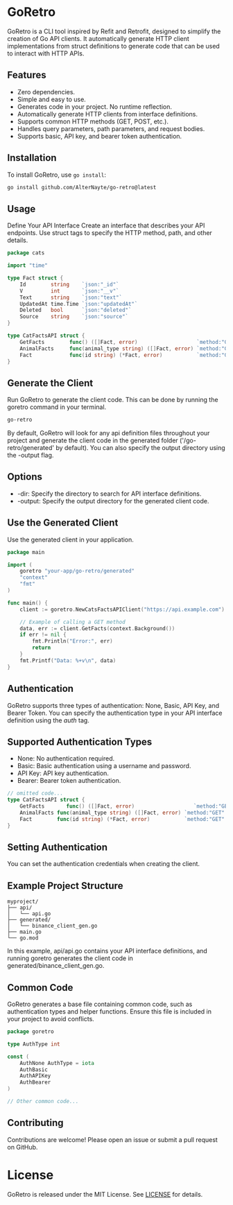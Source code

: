 # GoRetro

GoRetro is a CLI tool inspired by Refit and Retrofit, designed to simplify the creation of Go API clients. 
It automatically generate HTTP client implementations from struct definitions to generate code that can be used to
interact with HTTP APIs.

## Features
- Zero dependencies.
- Simple and easy to use.
- Generates code in your project. No runtime reflection.
- Automatically generate HTTP clients from interface definitions.
- Supports common HTTP methods (GET, POST, etc.).
- Handles query parameters, path parameters, and request bodies.
- Supports basic, API key, and bearer token authentication.


## Installation

To install GoRetro, use `go install`:

```sh
go install github.com/AlterNayte/go-retro@latest
```

## Usage
Define Your API Interface
Create an interface that describes your API endpoints. Use struct tags to specify the HTTP method, path, and other details.

```go
package cats

import "time"

type Fact struct {
    Id        string    `json:"_id"`
    V         int       `json:"__v"`
    Text      string    `json:"text"`
    UpdatedAt time.Time `json:"updatedAt"`
    Deleted   bool      `json:"deleted"`
    Source    string    `json:"source"`
}

type CatFactsAPI struct {
    GetFacts        func() ([]Fact, error)                   `method:"GET" path:"/facts"`
    AnimalFacts     func(animal_type string) ([]Fact, error) `method:"GET" path:"/facts" query:"animal_type"`
    Fact            func(id string) (*Fact, error)           `method:"GET" path:"/facts/{id}"`
}
```

## Generate the Client
Run GoRetro to generate the client code. This can be done by running the goretro command in your terminal.

```sh
go-retro
```
By default, GoRetro will look for any api definition files throughout your project and generate the client code in the 
generated folder ('/go-retro/generated' by default). You can also specify the output directory using the -output flag.


## Options
- -dir: Specify the directory to search for API interface definitions.
- -output: Specify the output directory for the generated client code.



## Use the Generated Client
Use the generated client in your application.

```go
package main

import (
    goretro "your-app/go-retro/generated"
    "context"
    "fmt"
)

func main() {
    client := goretro.NewCatsFactsAPIClient("https://api.example.com")

    // Example of calling a GET method
    data, err := client.GetFacts(context.Background())
    if err != nil {
        fmt.Println("Error:", err)
        return
    }
    fmt.Printf("Data: %+v\n", data)
}
```

## Authentication
GoRetro supports three types of authentication: None, Basic, API Key, and Bearer Token. You can specify the 
authentication type in your API interface definition using the *auth* tag.

## Supported Authentication Types
- None: No authentication required.
- Basic: Basic authentication using a username and password.
- API Key: API key authentication.
- Bearer: Bearer token authentication.


```go
// omitted code...
type CatFactsAPI struct {
	GetFacts       func() ([]Fact, error)                   `method:"GET" path:"/facts" auth:"Bearer`
	AnimalFacts func(animal_type string) ([]Fact, error) `method:"GET" path:"/facts" query:"animal_type" auth:"API`
	Fact        func(id string) (*Fact, error)           `method:"GET" path:"/facts/{id}" auth:"Basic`
}
```

## Setting Authentication
You can set the authentication credentials when creating the client.



## Example Project Structure

```
myproject/
├── api/
│   └── api.go
├── generated/
│   └── binance_client_gen.go
├── main.go
└── go.mod
```

In this example, api/api.go contains your API interface definitions, and running goretro generates the client code in generated/binance_client_gen.go.

## Common Code
GoRetro generates a base file containing common code, such as authentication types and helper functions. Ensure this file is included in your project to avoid conflicts.

```go
package goretro

type AuthType int

const (
    AuthNone AuthType = iota
    AuthBasic
    AuthAPIKey
    AuthBearer
)

// Other common code...
```

## Contributing
Contributions are welcome! Please open an issue or submit a pull request on GitHub.

# License
GoRetro is released under the MIT License. See [LICENSE](LICENSE) for details.
